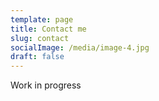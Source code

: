 ```yaml
---
template: page
title: Contact me
slug: contact
socialImage: /media/image-4.jpg
draft: false
---
```

Work in progress

![]()